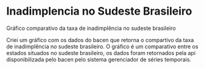 # Inadimplencia no Sudeste Brasileiro
Gráfico comparativo da taxa de inadimplência no sudeste brasileiro

Criei um gráfico com os dados do bacen que retorna o compartivo da taxa de inadimplência no sudeste brasileiro. O gráfico é um comparativo entre os estados situados no sudeste brasileiro, os dados foram retornados pela api disponibilizada pelo bacen pelo sistema gerenciador de séries temporais.
